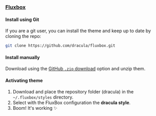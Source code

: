 ### [Fluxbox](http://fluxbox.org/)

#### Install using Git

If you are a git user, you can install the theme and keep up to date by cloning the repo:

```bash
git clone https://github.com/dracula/fluxbox.git
```

#### Install manually

Download using the [GitHub `.zip` download](https://github.com/dracula/fluxbox/archive/refs/heads/main.zip) option and unzip them.

#### Activating theme

1. Download and place the repository folder (dracula) in the `~/.fluxbox/styles` directory.
2. Select with the FluxBox configuration the **dracula style**.
3. Boom! It's working ✨
